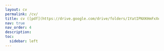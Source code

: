 ```yaml
---
layout: cv
permalink: /cv/
title: cv ([pdf](https://drive.google.com/drive/folders/1YatIPNXKHmFxXeEKrgTvZ1ybPdcm5FSc?usp=drive_link))
nav: true
nav_order: 4
description: 
toc:
  sidebar: left
---
```

